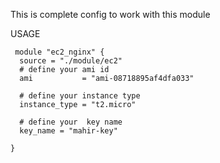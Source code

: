 This is complete config to work with this module

USAGE

```
 module "ec2_nginx" {
  source = "./module/ec2"
  # define your ami id
  ami           = "ami-08718895af4dfa033"

  # define your instance type
  instance_type = "t2.micro"

  # define your  key name
  key_name = "mahir-key"

}

```
